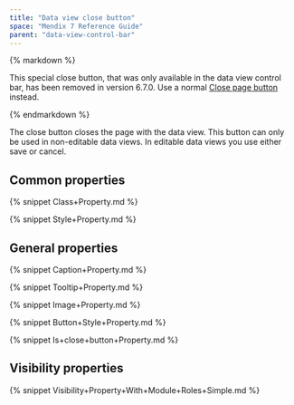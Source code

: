 ```yaml
---
title: "Data view close button"
space: "Mendix 7 Reference Guide"
parent: "data-view-control-bar"
---
```



<div class="alert alert-info">{% markdown %}

This special close button, that was only available in the data view control bar, has been removed in version 6.7.0. Use a normal [Close page button](close-page-button) instead.

{% endmarkdown %}</div>

The close button closes the page with the data view. This button can only be used in non-editable data views. In editable data views you use either save or cancel.

## Common properties

{% snippet Class+Property.md %}

{% snippet Style+Property.md %}

## General properties

{% snippet Caption+Property.md %}

{% snippet Tooltip+Property.md %}

{% snippet Image+Property.md %}

{% snippet Button+Style+Property.md %}

{% snippet Is+close+button+Property.md %}

## Visibility properties

{% snippet Visibility+Property+With+Module+Roles+Simple.md %}
